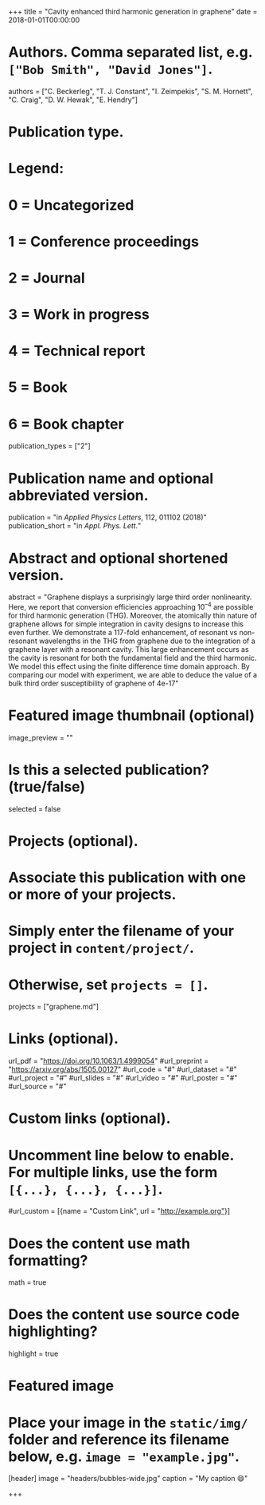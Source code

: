 +++
title = "Cavity enhanced third harmonic generation in graphene"
date = 2018-01-01T00:00:00

# Authors. Comma separated list, e.g. `["Bob Smith", "David Jones"]`.
authors = ["C. Beckerleg", "T. J. Constant", "I. Zeimpekis", "S. M. Hornett", "C. Craig", "D. W. Hewak", "E. Hendry"]

# Publication type.
# Legend:
# 0 = Uncategorized
# 1 = Conference proceedings
# 2 = Journal
# 3 = Work in progress
# 4 = Technical report
# 5 = Book
# 6 = Book chapter
publication_types = ["2"]

# Publication name and optional abbreviated version.
publication = "in *Applied Physics Letters*,  112, 011102 (2018)"
publication_short = "in *Appl. Phys. Lett.*"

# Abstract and optional shortened version.
abstract = "Graphene displays a surprisingly large third order nonlinearity. Here, we report that conversion efficiencies approaching $10^{–4}$ are possible for third harmonic generation (THG). Moreover, the atomically thin nature of graphene allows for simple integration in cavity designs to increase this even further. We demonstrate a 117-fold enhancement, of resonant vs non-resonant wavelengths in the THG from graphene due to the integration of a graphene layer with a resonant cavity. This large enhancement occurs as the cavity is resonant for both the fundamental field and the third harmonic. We model this effect using the finite difference time domain approach. By comparing our model with experiment, we are able to deduce the value of a bulk third order susceptibility of graphene of 4e-17"

# Featured image thumbnail (optional)
image_preview = ""

# Is this a selected publication? (true/false)
selected = false

# Projects (optional).
#   Associate this publication with one or more of your projects.
#   Simply enter the filename of your project in `content/project/`.
#   Otherwise, set `projects = []`.
projects = ["graphene.md"]

# Links (optional).
url_pdf = "https://doi.org/10.1063/1.4999054"
#url_preprint = "https://arxiv.org/abs/1505.00127"
#url_code = "#"
#url_dataset = "#"
#url_project = "#"
#url_slides = "#"
#url_video = "#"
#url_poster = "#"
#url_source = "#"

# Custom links (optional).
#   Uncomment line below to enable. For multiple links, use the form `[{...}, {...}, {...}]`.
#url_custom = [{name = "Custom Link", url = "http://example.org"}]

# Does the content use math formatting?
math = true

# Does the content use source code highlighting?
highlight = true

# Featured image
# Place your image in the `static/img/` folder and reference its filename below, e.g. `image = "example.jpg"`.
[header]
image = "headers/bubbles-wide.jpg"
caption = "My caption :smile:"

+++

